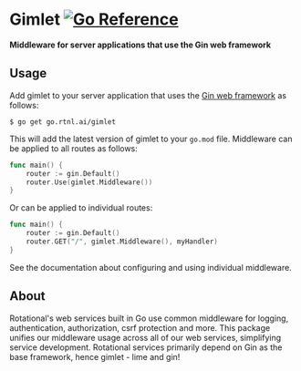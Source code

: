 # Gimlet [![Go Reference](https://pkg.go.dev/badge/go.rtnl.ai/gimlet.svg)](https://pkg.go.dev/go.rtnl.ai/gimlet)

**Middleware for server applications that use the Gin web framework**

## Usage

Add gimlet to your server application that uses the [Gin web framework](https://gin-gonic.com/) as follows:

```
$ go get go.rtnl.ai/gimlet
```

This will add the latest version of gimlet to your `go.mod` file. Middleware can be applied to all routes as follows:

```go
func main() {
    router := gin.Default()
    router.Use(gimlet.Middleware())
}
```

Or can be applied to individual routes:

```go
func main() {
    router := gin.Default()
    router.GET("/", gimlet.Middleware(), myHandler)
}
```

See the documentation about configuring and using individual middleware.

## About

Rotational's web services built in Go use common middleware for logging, authentication, authorization, csrf protection and more. This package unifies our middleware usage across all of our web services, simplifying service development. Rotational services primarily depend on Gin as the base framework, hence gimlet - lime and gin!